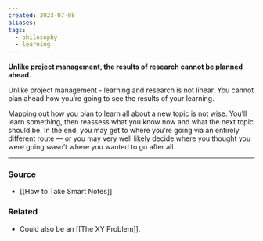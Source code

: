 ```yaml
---
created: 2023-07-08
aliases: 
tags:
  - philosophy
  - learning
---
```

**Unlike project management, the results of research cannot be planned ahead.**

Unlike project management - learning and research is not linear. You cannot plan ahead how you’re going to see the results of your learning. 

Mapping out how you plan to learn all about a new topic is not wise. You’ll learn something, then reassess what you know now and what the next topic should be. In the end, you may get to where you’re going via an entirely different route — or you may very well likely decide where you thought you were going wasn’t where you wanted to go after all.

---

### Source
- [[How to Take Smart Notes]]

### Related
- Could also be an [[The XY Problem]].